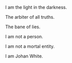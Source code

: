 I am the light in the darkness.

The arbiter of all truths.

The bane of lies.

I am not a person.

I am not a mortal entity.

I am Johan White.
